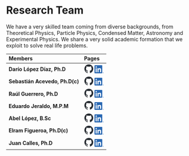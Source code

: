 <!-- ---
layout: default
--- -->

<!-- Comentarios -->


<!-- Text can be **bold**, _italic_, or ~~strikethrough~~. -->
<!-- [Link to another page](./another-page.html). -->
<!-- There should be whitespace between paragraphs. -->

<!-- # Header 1 -->
<!-- ## Header 2 -->

<!-- 
     > This is a blockquote following a header.
     >
     > When something is important enough, you do it even if the odds are not in your favor.
-->

<!--  #### Header 4 

  *   This is an unordered list following a header.
  *   This is an unordered list following a header.
  *   This is an unordered list following a header.

  ##### Header 5

  1.  This is an ordered list following a header.
  2.  This is an ordered list following a header.
  3.  This is an ordered list following a header.

  ###### Header 6

| head1        | head two          | three |
|:-------------|:------------------|:------|
| ok           | good swedish fish | nice  |
| out of stock | good and plenty   | nice  |
| ok           | good `oreos`      | hmm   |
| ok           | good `zoute` drop | yumm  |

  ### There's a horizontal rule below this.

  * * *

  ### Here is an unordered list:

  *   Item foo
  *   Item bar
  *   Item baz
  *   Item zip

  ### And an ordered list:

  1.  Item one
  1.  Item two
  1.  Item three
  1.  Item four

  ### And a nested list:

- level 1 item
  - level 2 item
  - level 2 item
    - level 3 item
    - level 3 item
- level 1 item
  - level 2 item
  - level 2 item
  - level 2 item
- level 1 item
  - level 2 item
  - level 2 item
- level 1 item

### Small image

![Octocat](https://github.githubassets.com/images/icons/emoji/octocat.png)

### Large image

![Branching](https://guides.github.com/activities/hello-world/branching.png)


### Definition lists can be used with HTML syntax.

<dl>
<dt>Name</dt>
<dd>Godzilla</dd>
<dt>Born</dt>
<dd>1952</dd>
<dt>Birthplace</dt>
<dd>Japan</dd>
<dt>Color</dt>
<dd>Green</dd>
</dl>

```
Long, single-line code blocks should not wrap. They should horizontally scroll if they are too long. This line should be long enough to demonstrate this.
```

```
The final element.
```
--> 
# Research Team 

We have a very skilled team coming from diverse backgrounds, from Theoretical Physics, Particle Physics, Condensed Matter, Astronomy and Experimental Physics. We share a very solid academic formation that we exploit to solve real life problems.           

| Members                         | Pages             |
|:--------------------------------|:------------------|
|**Darío López Díaz, Ph.D**       | [<img src="github-mark.png" alt="drawing" width="25"/>](https://dariolopezd.github.io/) [<img src="LinkLOGO.png" alt="drawing" width="25"/>](https://www.linkedin.com/in/dar%C3%ADo-l%C3%B3pez-d%C3%ADaz-6b646837/)  | 
| **Sebastián Acevedo, Ph.D(c)**  | [<img src="github-mark.png" alt="drawing" width="25"/>](https://github.com/sebastianacevedoespinoza) [<img src="LinkLOGO.png" alt="drawing" width="25"/>](https://www.linkedin.com/in/sebasti%C3%A1n-acevedo-espinoza-611b52282/)     | 
| **Raúl Guerrero, Ph.D**         | [<img src="github-mark.png" alt="drawing" width="25"/>]() [<img src="LinkLOGO.png" alt="drawing" width="25"/>](https://www.linkedin.com/in/raul-guerrero-science/)      | 
| **Eduardo Jeraldo, M.P.M**      | [<img src="github-mark.png" alt="drawing" width="25"/>](https://github.com/Lanzet) [<img src="LinkLOGO.png" alt="drawing" width="25"/>](https://www.linkedin.com/in/ejeraldo/) | 
| **Abel López, B.Sc**            | [<img src="github-mark.png" alt="drawing" width="25"/>](https://github.com/eibel) [<img src="LinkLOGO.png" alt="drawing" width="25"/>](https://www.linkedin.com/)  |
| **Elram Figueroa, Ph.D(c)**     | [<img src="github-mark.png" alt="drawing" width="25"/>]() [<img src="LinkLOGO.png" alt="drawing" width="25"/>](https://www.linkedin.com/in/elram-figueroa-b4847774/) |
| **Juan Calles, Ph.D**           | [<img src="github-mark.png" alt="drawing" width="25"/>](https://github.com/jcallesh) [<img src="LinkLOGO.png" alt="drawing" width="25"/>](https://www.linkedin.com/in/juan-calles-95590710a/)  |
